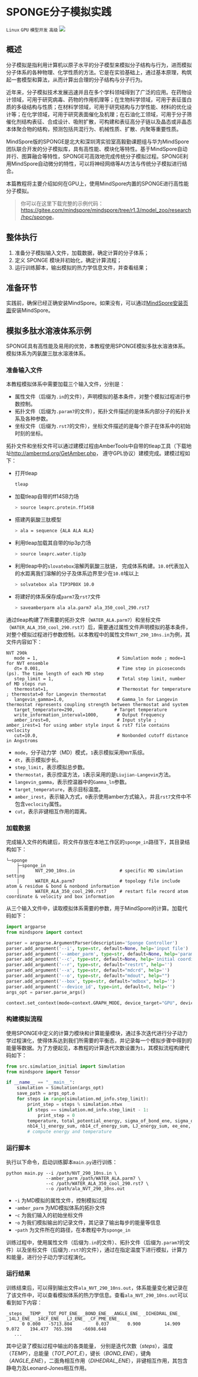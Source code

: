 # SPONGE分子模拟实践

`Linux` `GPU` `模型开发` `高级`
<a href="https://gitee.com/mindspore/docs/blob/r1.3/docs/mindspore/programming_guide/source_zh_cn/hpc_sponge.md" target="_blank"><img src="https://gitee.com/mindspore/docs/raw/r1.3/resource/_static/logo_source.png"></a>&nbsp;&nbsp;

## 概述

分子模拟是指利用计算机以原子水平的分子模型来模拟分子结构与行为，进而模拟分子体系的各种物理、化学性质的方法。它是在实验基础上，通过基本原理，构筑起一套模型和算法，从而计算出合理的分子结构与分子行为。

近年来，分子模拟技术发展迅速并且在多个学科领域得到了广泛的应用。在药物设计领域，可用于研究病毒、药物的作用机理等；在生物科学领域，可用于表征蛋白质的多级结构与性质；在材料学领域，可用于研究结构与力学性能、材料的优化设计等；在化学领域，可用于研究表面催化及机理；在石油化工领域，可用于分子筛催化剂结构表征、合成设计、吸附扩散，可构建和表征高分子链以及晶态或非晶态本体聚合物的结构，预测包括共混行为、机械性质、扩散、内聚等重要性质。

MindSpore版的SPONGE是北大和深圳湾实验室高毅勤课题组与华为MindSpore团队联合开发的分子模拟库，具有高性能、模块化等特性。基于MindSpore自动并行、图算融合等特性，SPONGE可高效地完成传统分子模拟过程。SPONGE利用MindSpore自动微分的特性，可以将神经网络等AI方法与传统分子模拟进行结合。

本篇教程将主要介绍如何在GPU上，使用MindSpore内置的SPONGE进行高性能分子模拟。

> 你可以在这里下载完整的示例代码：<https://gitee.com/mindspore/mindspore/tree/r1.3/model_zoo/research/hpc/sponge>。

## 整体执行

1. 准备分子模拟输入文件，加载数据，确定计算的分子体系；
2. 定义 SPONGE 模块并初始化，确定计算流程；
3. 运行训练脚本，输出模拟的热力学信息文件，并查看结果；

## 准备环节

实践前，确保已经正确安装MindSpore。如果没有，可以通过[MindSpore安装页面](https://www.mindspore.cn/install)安装MindSpore。

## 模拟多肽水溶液体系示例

SPONGE具有高性能及易用的优势，本教程使用SPONGE模拟多肽水溶液体系。模拟体系为丙氨酸三肽水溶液体系。

### 准备输入文件

本教程模拟体系中需要加载三个输入文件，分别是：

- 属性文件（后缀为`.in`的文件），声明模拟的基本条件，对整个模拟过程进行参数控制。
- 拓扑文件（后缀为`.param7`的文件），拓扑文件描述的是体系内部分子的拓扑关系及各种参数。
- 坐标文件（后缀为`.rst7`的文件），坐标文件描述的是每个原子在体系中的初始时刻的坐标。

拓扑文件和坐标文件可以通过建模过程由AmberTools中自带的tleap工具（下载地址<http://ambermd.org/GetAmber.php>， 遵守GPL协议）建模完成。建模过程如下：

- 打开tleap

    ```bash
    tleap
    ```

- 加载tleap自带的ff14SB力场

    ```bash
    > source leaprc.protein.ff14SB
    ```

- 搭建丙氨酸三肽模型

    ```bash
    > ala = sequence {ALA ALA ALA}
    ```

- 利用tleap加载其自带的tip3p力场

    ```bash
    > source leaprc.water.tip3p
    ```

- 利用tleap中的`slovatebox`溶解丙氨酸三肽链， 完成体系构建。`10.0`代表加入的水距离我们溶解的分子及体系边界至少在`10.0`埃以上

    ```bash
    > solvatebox ala TIP3PBOX 10.0
    ```

- 将建好的体系保存成`parm7`及`rst7`文件

    ```bash
    > saveamberparm ala ala.parm7 ala_350_cool_290.rst7
    ```

通过tleap构建了所需要的拓扑文件（`WATER_ALA.parm7`）和坐标文件（`WATER_ALA_350_cool_290.rst7`）后，需要通过属性文件声明模拟的基本条件，对整个模拟过程进行参数控制。以本教程中的属性文件`NVT_290_10ns.in`为例，其文件内容如下：

```text
NVT 290k
   mode = 1,                              # Simulation mode ; mode=1 for NVT ensemble
   dt= 0.001,                             # Time step in picoseconds (ps). The time length of each MD step
   step_limit = 1,                        # Total step limit, number of MD steps run
   thermostat=1,                          # Thermostat for temperature ; thermostat=0 for Langevin thermostat
   langevin_gamma=1.0,                    # Gamma_ln for Langevin thermostat represents coupling strength between thermostat and system
   target_temperature=290,               # Target temperature
   write_information_interval=1000,       # Output frequency
   amber_irest=0,                         # Input style ;  amber_irest=1 for using amber style input & rst7 file contains veclocity
   cut=10.0,                              # Nonbonded cutoff distance in Angstroms
```

- `mode`，分子动力学（MD）模式，`1`表示模拟采用`NVT`系综。
- `dt`，表示模拟步长。
- `step_limit`，表示模拟总步数。
- `thermostat`，表示控温方法，`1`表示采用的是`Liujian-Langevin`方法。
- `langevin_gamma`，表示控温器中的`Gamma_ln`参数。
- `target_temperature`，表示目标温度。
- `amber_irest`，表示输入方式，`0`表示使用amber方式输入，并且`rst7`文件中不包含`veclocity`属性。
- `cut`，表示非键相互作用的距离。

### 加载数据

完成输入文件的构建后，将文件存放在本地工作区的`sponge_in`路径下，其目录结构如下：

```text
└─sponge
    ├─sponge_in
    │      NVT_290_10ns.in                 # specific MD simulation setting
    │      WATER_ALA.parm7                 # topology file include atom & residue & bond & nonbond information
    │      WATER_ALA_350_cool_290.rst7     # restart file record atom coordinate & velocity and box information
```

从三个输入文件中，读取模拟体系需要的参数，用于MindSpore的计算。加载代码如下：

```python
import argparse
from mindspore import context

parser = argparse.ArgumentParser(description='Sponge Controller')
parser.add_argument('--i', type=str, default=None, help='input file')
parser.add_argument('--amber_parm', type=str, default=None, help='paramter file in AMBER type')
parser.add_argument('--c', type=str, default=None, help='initial coordinates file')
parser.add_argument('--r', type=str, default="restrt", help='')
parser.add_argument('--x', type=str, default="mdcrd", help='')
parser.add_argument('--o', type=str, default="mdout", help="")
parser.add_argument('--box', type=str, default="mdbox", help='')
parser.add_argument('--device_id', type=int, default=0, help='')
args_opt = parser.parse_args()

context.set_context(mode=context.GRAPH_MODE, device_target="GPU", device_id=args_opt.device_id, save_graphs=False)
```

### 构建模拟流程

使用SPONGE中定义的计算力模块和计算能量模块，通过多次迭代进行分子动力学过程演化，使得体系达到我们所需要的平衡态，并记录每一个模拟步骤中得到的能量等数据。为了方便起见，本教程的计算迭代次数设置为`1`，其模拟流程构建代码如下：

```python
from src.simulation_initial import Simulation
from mindspore import Tensor

if __name__ == "__main__":
    simulation = Simulation(args_opt)
    save_path = args_opt.o
    for steps in range(simulation.md_info.step_limit):
        print_step = steps % simulation.ntwx
        if steps == simulation.md_info.step_limit - 1:
            print_step = 0
        temperature, total_potential_energy, sigma_of_bond_ene, sigma_of_angle_ene, sigma_of_dihedral_ene, \
        nb14_lj_energy_sum, nb14_cf_energy_sum, LJ_energy_sum, ee_ene, _ = simulation(Tensor(steps), Tensor(print_step))
        # compute energy and temperature
```

### 运行脚本

执行以下命令，启动训练脚本`main.py`进行训练：

```text
python main.py --i /path/NVT_290_10ns.in \
               --amber_parm /path/WATER_ALA.parm7 \
               --c /path/WATER_ALA_350_cool_290.rst7 \
               --o /path/ala_NVT_290_10ns.out
```

- -`i` 为MD模拟的属性文件，控制模拟过程
- -`amber_parm` 为MD模拟体系的拓扑文件
- -`c` 为我们输入的初始坐标文件
- -`o` 为我们模拟输出的记录文件，其记录了输出每步的能量等信息
- -`path` 为文件所在的路径，在本教程中为`sponge_in`

训练过程中，使用属性文件（后缀为`.in`的文件）、拓扑文件（后缀为`.param7`的文件）以及坐标文件（后缀为`.rst7`的文件），通过在指定温度下进行模拟，计算力和能量，进行分子动力学过程演化。

### 运行结果

训练结束后，可以得到输出文件`ala_NVT_290_10ns.out`，体系能量变化被记录在了该文件中，可以查看模拟体系的热力学信息。查看`ala_NVT_290_10ns.out`可以看到如下内容：

```text
_steps_ _TEMP_ _TOT_POT_ENE_ _BOND_ENE_ _ANGLE_ENE_ _DIHEDRAL_ENE_ _14LJ_ENE_ _14CF_ENE_ _LJ_ENE_ _CF_PME_ENE_
      0 0.000   -5713.804         0.037       0.900         14.909      9.072    194.477  765.398    -6698.648
   ...
```

其中记录了模拟过程中输出的各类能量， 分别是迭代次数（_steps_），温度（_TEMP_），总能量（_TOT_POT_E_），键长（_BOND_ENE_），键角（_ANGLE_ENE_），二面角相互作用（_DIHEDRAL_ENE_），非键相互作用，其包含静电力及Leonard-Jones相互作用。
